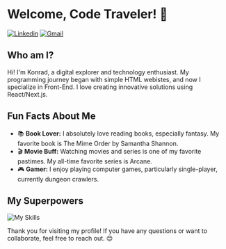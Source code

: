 # Welcome, Code Traveler! 🚀
[![Linkedin](https://img.shields.io/badge/-LinkedIn-blue?style=flat&logo=Linkedin&logoColor=white)](https://www.linkedin.com/in/konrad-szczepanowski/)
[![Gmail](https://img.shields.io/badge/-Gmail-c14438?style=flat&logo=Gmail&logoColor=white)](mailto:konrad2381@gmail.com)

## Who am I?
Hi! I'm Konrad, a digital explorer and technology enthusiast. My programming journey began with simple HTML webistes, and now I specialize in Front-End. I love creating innovative solutions using React/Next.js.

## Fun Facts About Me
- 📚 **Book Lover:** I absolutely love reading books, especially fantasy. My favorite book is The Mime Order by Samantha Shannon.
- 🎬 **Movie Buff:** Watching movies and series is one of my favorite pastimes. My all-time favorite series is Arcane.
- 🎮 **Gamer:** I enjoy playing computer games, particularly single-player, currently dungeon crawlers.

## My Superpowers
![My Skills](https://skillicons.dev/icons?i=ts,js,html,css,react,next,tailwind,redux,figma,git,vscode)

Thank you for visiting my profile! If you have any questions or want to collaborate, feel free to reach out. 😊

